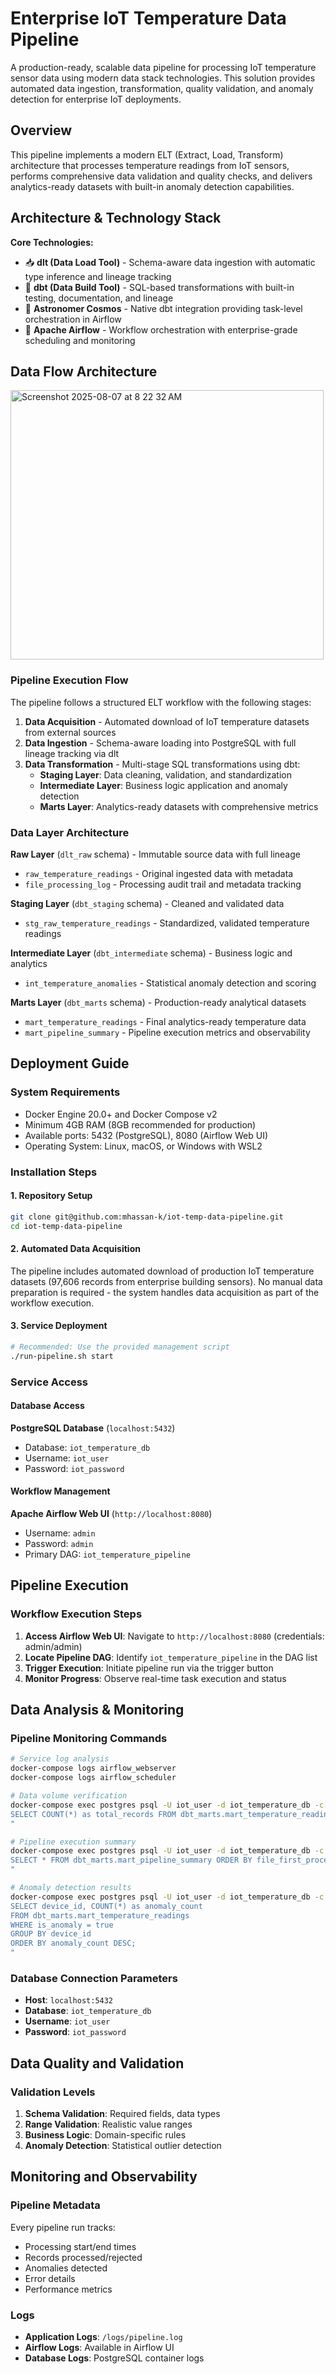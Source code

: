 # Enterprise IoT Temperature Data Pipeline

A production-ready, scalable data pipeline for processing IoT temperature sensor data using modern data stack technologies. This solution provides automated data ingestion, transformation, quality validation, and anomaly detection for enterprise IoT deployments.

## Overview

This pipeline implements a modern ELT (Extract, Load, Transform) architecture that processes temperature readings from IoT sensors, performs comprehensive data validation and quality checks, and delivers analytics-ready datasets with built-in anomaly detection capabilities.

## Architecture & Technology Stack

**Core Technologies:**
- 📥 **dlt (Data Load Tool)** - Schema-aware data ingestion with automatic type inference and lineage tracking
- 🔄 **dbt (Data Build Tool)** - SQL-based transformations with built-in testing, documentation, and lineage
- 🌌 **Astronomer Cosmos** - Native dbt integration providing task-level orchestration in Airflow
- 📅 **Apache Airflow** - Workflow orchestration with enterprise-grade scheduling and monitoring

## Data Flow Architecture


<img width="501" height="431" alt="Screenshot 2025-08-07 at 8 22 32 AM" src="https://github.com/user-attachments/assets/e5b90435-db0d-401c-87c5-69713571d7cf" />


### Pipeline Execution Flow

The pipeline follows a structured ELT workflow with the following stages:

1. **Data Acquisition** - Automated download of IoT temperature datasets from external sources
2. **Data Ingestion** - Schema-aware loading into PostgreSQL with full lineage tracking via dlt
3. **Data Transformation** - Multi-stage SQL transformations using dbt:
   - **Staging Layer**: Data cleaning, validation, and standardization
   - **Intermediate Layer**: Business logic application and anomaly detection
   - **Marts Layer**: Analytics-ready datasets with comprehensive metrics

### Data Layer Architecture

**Raw Layer** (`dlt_raw` schema) - Immutable source data with full lineage
- `raw_temperature_readings` - Original ingested data with metadata
- `file_processing_log` - Processing audit trail and metadata tracking

**Staging Layer** (`dbt_staging` schema) - Cleaned and validated data
- `stg_raw_temperature_readings` - Standardized, validated temperature readings

**Intermediate Layer** (`dbt_intermediate` schema) - Business logic and analytics
- `int_temperature_anomalies` - Statistical anomaly detection and scoring

**Marts Layer** (`dbt_marts` schema) - Production-ready analytical datasets
- `mart_temperature_readings` - Final analytics-ready temperature data
- `mart_pipeline_summary` - Pipeline execution metrics and observability

## Deployment Guide

### System Requirements

- Docker Engine 20.0+ and Docker Compose v2
- Minimum 4GB RAM (8GB recommended for production)
- Available ports: 5432 (PostgreSQL), 8080 (Airflow Web UI)
- Operating System: Linux, macOS, or Windows with WSL2

### Installation Steps

#### 1. Repository Setup
```bash
git clone git@github.com:mhassan-k/iot-temp-data-pipeline.git
cd iot-temp-data-pipeline
```

#### 2. Automated Data Acquisition
The pipeline includes automated download of production IoT temperature datasets (97,606 records from enterprise building sensors). No manual data preparation is required - the system handles data acquisition as part of the workflow execution.

#### 3. Service Deployment
```bash
# Recommended: Use the provided management script
./run-pipeline.sh start
```

### Service Access

#### Database Access
**PostgreSQL Database** (`localhost:5432`)
- Database: `iot_temperature_db`
- Username: `iot_user`  
- Password: `iot_password`

#### Workflow Management
**Apache Airflow Web UI** (`http://localhost:8080`)
- Username: `admin`
- Password: `admin`
- Primary DAG: `iot_temperature_pipeline`

## Pipeline Execution

### Workflow Execution Steps

1. **Access Airflow Web UI**: Navigate to `http://localhost:8080` (credentials: admin/admin)
2. **Locate Pipeline DAG**: Identify `iot_temperature_pipeline` in the DAG list
3. **Trigger Execution**: Initiate pipeline run via the trigger button
4. **Monitor Progress**: Observe real-time task execution and status



## Data Analysis & Monitoring

### Pipeline Monitoring Commands

```bash
# Service log analysis
docker-compose logs airflow_webserver
docker-compose logs airflow_scheduler

# Data volume verification
docker-compose exec postgres psql -U iot_user -d iot_temperature_db -c "
SELECT COUNT(*) as total_records FROM dbt_marts.mart_temperature_readings;
"

# Pipeline execution summary
docker-compose exec postgres psql -U iot_user -d iot_temperature_db -c "
SELECT * FROM dbt_marts.mart_pipeline_summary ORDER BY file_first_processed DESC;
"

# Anomaly detection results
docker-compose exec postgres psql -U iot_user -d iot_temperature_db -c "
SELECT device_id, COUNT(*) as anomaly_count 
FROM dbt_marts.mart_temperature_readings 
WHERE is_anomaly = true 
GROUP BY device_id 
ORDER BY anomaly_count DESC;
"
```

### Database Connection Parameters
- **Host**: `localhost:5432`
- **Database**: `iot_temperature_db`  
- **Username**: `iot_user`
- **Password**: `iot_password`

## Data Quality and Validation

### Validation Levels

1. **Schema Validation**: Required fields, data types
2. **Range Validation**: Realistic value ranges
3. **Business Logic**: Domain-specific rules
4. **Anomaly Detection**: Statistical outlier detection


## Monitoring and Observability

### Pipeline Metadata

Every pipeline run tracks:
- Processing start/end times
- Records processed/rejected
- Anomalies detected
- Error details
- Performance metrics

### Logs

- **Application Logs**: `/logs/pipeline.log`
- **Airflow Logs**: Available in Airflow UI
- **Database Logs**: PostgreSQL container logs

